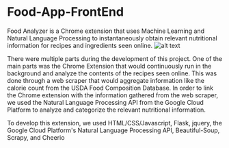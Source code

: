 # Food-App-FrontEnd

Food Analyzer is a Chrome extension that uses Machine Learning and Natural Language Processing to instantaneously obtain relevant nutritional information for recipes and ingredients seen online.
![alt text](http://imgur.com/a/TZQzV "Example of Chrome Browser Extension")

There were multiple parts during the development of this project. One of the main parts was the Chrome Extension that would continuously run in the background and analyze the contents of the recipes seen online. This was done through a web scraper that would aggregate information like the calorie count from the USDA Food Composition Database. In order to link the Chrome extension with the information gathered from the web scraper, we used the Natural Language Processing API from the Google Cloud Platform to analyze and categorize the relevant nutritional information.

To develop this extension, we used HTML/CSS/Javascript, Flask, jquery, the Google Cloud Platform's Natural Language Processing API, Beautiful-Soup, Scrapy, and Cheerio
